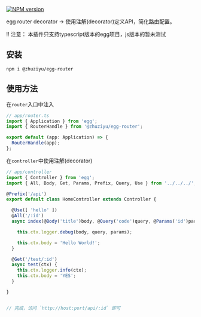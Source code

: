 [![NPM version][npm-image]][npm-url]

[npm-image]: https://img.shields.io/npm/v/@zhuziyu/egg-router.svg?style=flat-square  
[npm-url]: https://www.npmjs.com/package/@zhuziyu/egg-router

egg router decorator -> 使用注解(decorator)定义API，简化路由配置。  

!! 注意： 本插件只支持typescript版本的egg项目，js版本的暂未测试

## 安装
```shell
npm i @zhuziyu/egg-router
```

## 使用方法
在`router`入口中注入
```typescript
// app/router.ts
import { Application } from 'egg';
import { RouterHandle } from '@zhuziyu/egg-router';

export default (app: Application) => {
  RouterHandle(app);
};

```

在`controller`中使用注解(decorator)
```typescript
// app/controller
import { Controller } from 'egg';
import { All, Body, Get, Params, Prefix, Query, Use } from '../../../';

@Prefix('/api')
export default class HomeController extends Controller {

  @Use([ 'hello' ])
  @All('/:id')
  async index(@Body('title')body, @Query('code')query, @Params('id')params) {

    this.ctx.logger.debug(body, query, params);

    this.ctx.body = 'Hello World!';
  }

  @Get('/test/:id')
  async test(ctx) {
    this.ctx.logger.info(ctx);
    this.ctx.body = 'YES';
  }

}


// 完成，访问 `http://host:port/api/:id` 即可
```
